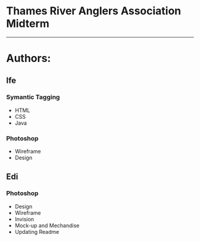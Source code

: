 # Thames River Anglers Association Midterm

----

# Authors:

## Ife

### Symantic Tagging

- HTML
- CSS
- Java

### Photoshop

- Wireframe
- Design

## Edi

### Photoshop

- Design
- Wireframe
- Invision
- Mock-up and Mechandise
- Updating Readme
